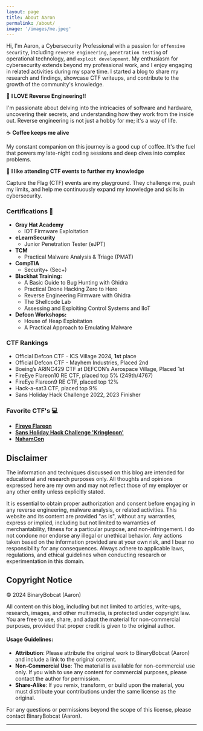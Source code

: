 ```yaml
---
layout: page
title: About Aaron
permalink: /about/
image: '/images/me.jpeg'
---
```


Hi, I'm Aaron, a Cybersecurity Professional with a passion for `offensive security`, including `reverse engineering`, `penetration testing` of operational technology, and `exploit development`. My enthusiasm for cybersecurity extends beyond my professional work, and I enjoy engaging in related activities during my spare time. I started a blog to share my research and findings, showcase CTF writeups, and contribute to the growth of the community's knowledge.

👾 **I LOVE Reverse Engineering!!**

I'm passionate about delving into the intricacies of software and hardware, uncovering their secrets, and understanding how they work from the inside out. Reverse engineering is not just a hobby for me; it's a way of life.

☕ **Coffee keeps me alive**

My constant companion on this journey is a good cup of coffee. It's the fuel that powers my late-night coding sessions and deep dives into complex problems.

🧩 **I like attending CTF events to further my knowledge**

Capture the Flag (CTF) events are my playground. They challenge me, push my limits, and help me continuously expand my knowledge and skills in cybersecurity.

### Certifications 📜

- **Gray Hat Academy**
  - IOT Firmware Exploitation
- **eLearnSecurity**
  - Junior Penetration Tester (eJPT)
- **TCM** 
  - Practical Malware Analysis & Triage (PMAT)
- **CompTIA**
  - Security+ (Sec+)
- **Blackhat Training:**
  - A Basic Guide to Bug Hunting with Ghidra
  - Practical Drone Hacking Zero to Hero
  - Reverse Engineering Firmware with Ghidra
  - The Shellcode Lab
  - Assessing and Exploiting Control Systems and IIoT
- **Defcon Workshops:**
  - House of Heap Exploitation
  - A Practical Approach to Emulating Malware

### CTF Rankings
- Official Defcon CTF - ICS Village 2024, **1st** place
- Official Defcon CTF - Mayhem Industries, Placed 2nd
- Boeing’s ARINC429 CTF at DEFCON’s Aerospace Village, Placed 1st
- FireEye Flareon10 RE CTF, placed top 5% (249th/4767)
- FireEye Flareon9 RE CTF, placed top 12%
- Hack-a-sat3 CTF, placed top 9%
- Sans Holiday Hack Challenge 2022, 2023 Finisher

### Favorite CTF's 💻

- [**Fireye Flareon**](https://flare-on.com/)
- [**Sans Holiday Hack Challenge 'Kringlecon'**](https://www.sans.org/mlp/holiday-hack-challenge-2023/)
- [**NahamCon**](https://www.nahamcon.com/)



## Disclaimer
The information and techniques discussed on this blog are intended for educational and research purposes only. All thoughts and opinions expressed here are my own and may not reflect those of my employer or any other entity unless explicitly stated. 

It is essential to obtain proper authorization and consent before engaging in any reverse engineering, malware analysis, or related activities. This website and its content are provided "as is", without any warranties, express or implied, including but not limited to warranties of merchantability, fitness for a particular purpose, and non-infringement. I do not condone nor endorse any illegal or unethical behavior. Any actions taken based on the information provided are at your own risk, and I bear no responsibility for any consequences. Always adhere to applicable laws, regulations, and ethical guidelines when conducting research or experimentation in this domain.



## Copyright Notice
© 2024 BinaryBobcat (Aaron)

All content on this blog, including but not limited to articles, write-ups, research, images, and other multimedia, is protected under copyright law. You are free to use, share, and adapt the material for non-commercial purposes, provided that proper credit is given to the original author.

#### Usage Guidelines:

- **Attribution**: Please attribute the original work to BinaryBobcat (Aaron) and include a link to the original content.
- **Non-Commercial Use**: The material is available for non-commercial use only. If you wish to use any content for commercial purposes, please contact the author for permission.
- **Share-Alike**: If you remix, transform, or build upon the material, you must distribute your contributions under the same license as the original.

For any questions or permissions beyond the scope of this license, please contact BinaryBobcat (Aaron).

<hr>